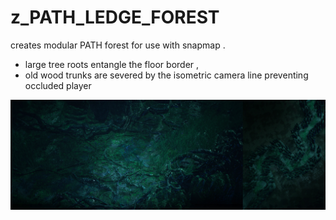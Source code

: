 # z_PATH_LEDGE_FOREST

creates modular PATH forest for use with snapmap .
- large tree roots entangle the floor border , 
- old wood trunks are severed by the isometric camera line preventing occluded player

![z_PATH_LEDGE_FOREST](https://raw.githubusercontent.com/CorvaeOboro/zenv/master/hip/z_PATH_LEDGE_FOREST/z_PATH_LEDGE_FOREST.jpg?raw=true "z_PATH_LEDGE_FOREST")
